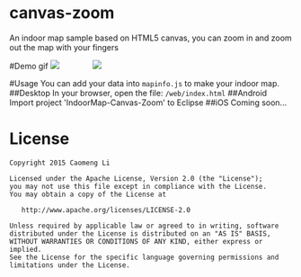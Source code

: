 # canvas-zoom
An indoor map sample based on HTML5 canvas, you can zoom in and zoom out the map with your fingers

#Demo gif
![](https://github.com/licaomeng/canvas-zoom/blob/master/demo1.gif)&nbsp;&nbsp;&nbsp;&nbsp;&nbsp;&nbsp;&nbsp;&nbsp;&nbsp;&nbsp;&nbsp;&nbsp;&nbsp;&nbsp;
![](https://github.com/licaomeng/canvas-zoom/blob/master/demo2.gif)

#Usage
You can add your data into ```mapinfo.js``` to make your indoor map.
##Desktop
In your browser, open the file: ```/web/index.html```
##Android
Import project 'IndoorMap-Canvas-Zoom' to Eclipse
##iOS
Coming soon...

License
=======

    Copyright 2015 Caomeng Li

    Licensed under the Apache License, Version 2.0 (the "License");
    you may not use this file except in compliance with the License.
    You may obtain a copy of the License at

       http://www.apache.org/licenses/LICENSE-2.0

    Unless required by applicable law or agreed to in writing, software
    distributed under the License is distributed on an "AS IS" BASIS,
    WITHOUT WARRANTIES OR CONDITIONS OF ANY KIND, either express or implied.
    See the License for the specific language governing permissions and
    limitations under the License.
